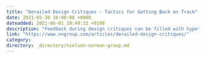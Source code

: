 ```yaml
---
title: "Derailed Design Critiques - Tactics for Getting Back on Track"
date: 2021-05-30 16:00:00 +0000
dateadded: 2021-06-01 10:49:32 +0100
description: "Feedback during design critiques can be filled with hypothetical scenarios and unactionable suggestions. The right facilitation techniques help stakeholders and team members stay on track while still feeling heard."
link: "https://www.nngroup.com/articles/derailed-design-critiques/"
category:
directory: _directory/nielsen-norman-group.md
---
```

